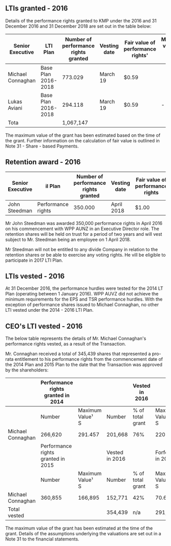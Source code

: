 ## LTIs granted - 2016

Details of the performance rights granted to KMP under the 2016 and 31 December 2016 and 31 December 2018 are set out in the table below:

| Senior Executive  | LTI Plan            | Number of<br>performance rights<br>granted | Vesting date | Fair value of<br>performance<br>rights' | Minimum<br>value of grant<br>S | Maximum<br>value of grant<br>つ |
|-------------------|---------------------|--------------------------------------------|--------------|-----------------------------------------|--------------------------------|--------------------------------|
| Michael Connaghan | Base Plan 2016-2018 | 773.029                                    | March 19     | \$0.59                                  |                                | 456.087                        |
| Lukas  Aviani     | Base Plan 2016-2018 | 294.118                                    | March 19     | \$0.59                                  | -                              | 173.530                        |
| Tota              |                     | 1,067,147                                  |              |                                         |                                | 629,617                        |

The maximum value of the grant has been estimated based on the time of the grant. Further information on the calculation of fair value is outlined in Note 31 - Share - based Payments.

## Retention award - 2016

| Senior Executive | il Plan            | Number of<br>performance rights<br>granted | Vesting<br>date | Fair value of<br>performance<br>rights | Minimum<br>value of grant | Maximum<br>value of grant |
|------------------|--------------------|--------------------------------------------|-----------------|----------------------------------------|---------------------------|---------------------------|
| John Steedman    | Performance rights | 350.000                                    | April 2018      | \$1.00                                 |                           | 350.000                   |

Mr John Steedman was awarded 350,000 performance rights in April 2016 on his commencement with WPP AUNZ in an Executive Director role. The retention shares will be held on trust for a period of two years and will vest subject to Mr. Steedman being an employee on 1 April 2018.

Mr Steedman will not be entitled to any divide Company in relation to the retention shares or be able to exercise any voting rights. He vill be eligible to participate in 2017 LTI Plan.

## LTIs vested - 2016

At 31 December 2016, the performance hurdles were tested for the 2014 LT Plan (operating between 1 January 2016). WPP AUVZ did not achieve the minimum requirements for the EPS and TSR performance hurdles. With the exception of performance shares issued to Michael Connaghan, no other LTI vested under the 2014 - 2016 LTI Plan.

## CEO's LTI vested - 2016

The below table represents the details of Mr. Michael Connaghan's performance rights vested, as a result of the Transaction.

Mr. Connaghan received a total of 345,439 shares that represented a pro-rata entitlement to his performance rights from the commencement date of the 2014 Plan and 2015 Plan to the date that the Transaction was approved by the shareholders:

|                   | Performance rights<br>granted in 2014 |                        |                | Vested in 2016      |                        |        | Forfeited in 2016   |                        |  |
|-------------------|---------------------------------------|------------------------|----------------|---------------------|------------------------|--------|---------------------|------------------------|--|
|                   | Number                                | Maximum<br>Value¹<br>S | Number         | % of<br>total grant | Maximum<br>Value¹<br>S | Number | % of<br>total grant | Maximum<br>Value'<br>S |  |
| Michael Connaghan | 266,620                               | 291.457                | 201,668        | 76%                 | 220.454                | 64,952 | 24%                 | 71,003                 |  |
|                   | Performance rights<br>granted in 2015 |                        | Vested in 2016 |                     | Forfeited in 2016      |        |                     |                        |  |
|                   | Number                                | Maximum<br>Value¹<br>S | Number         | % of<br>total grant | Maximum<br>Value!<br>S | Number | % of<br>total grant | Maximum<br>Value¹<br>S |  |
| Michael Connaghan | 360,855                               | 166,895                | 152,771        | 42%                 | 70.657                 |        |                     |                        |  |
| Total vested      |                                       |                        | 354,439        | n/a                 | 291,111                |        |                     |                        |  |

The maximum value of the grant has been estimated at the time of the grant. Details of the assumptions underlying the valuations are set out in a Note 31 to the financial statements.